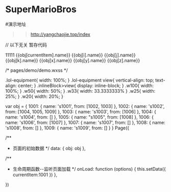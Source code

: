 # SuperMarioBros

#演示地址
>> http://yangchaojie.top/index

// 以下无关
暂存代码


<view>1</view><view>1</view><view>1</view><view>1</view><view>1</view>
<view class='lol-equipment'>
  <view class='w100'>{{obj[currentItem].name}}</view>
  <view wx:if="{{obj[currentItem].from.length>0}}" class="inlineBlock">
    <view wx:for="{{obj[currentItem].from}}" wx:for-item="i" wx:for-index="index_i" wx:key="index_i" class="{{obj[currentItem].from.length==2?'w50':''}} {{obj[currentItem].from.length==3?'w33.33':''}} {{obj[currentItem].from.length==4?'w25':''}} {{obj[currentItem].from.length==5?'w20':''}}">
      <view>{{obj[i].name}}</view>
      <view wx:if="{{obj[i].from.length>0}}"  class="inlineBlock">
        <view wx:for="{{obj[i].from}}" wx:for-item='j' wx:for-index="index_j" wx:key="index_j" class="{{obj[i].from.length==2?'w50':''}} {{obj[i].from.length==3?'w33.33':''}} {{obj[i].from.length==4?'w25':''}} {{obj[i].from.length==5?'w20':''}}">
          <view>{{obj[j].name}}</view>
          <view wx:if="{{obj[j].from.length>0}}"  class="inlineBlock">
            <view wx:for="{{obj[j].from}}" wx:for-item='k' wx:for-index="index_k" wx:key="index_k" class="{{obj[j].from.length==2?'w50':''}} {{obj[j].from.length==3?'w33.33':''}} {{obj[j].from.length==4?'w25':''}} {{obj[j].from.length==5?'w20':''}}">
              <view>{{obj[k].name}}</view>
              <view wx:if="{{obj[k].from.length>0}}"  class="inlineBlock">
                <view wx:for="{{obj[k].from}}" wx:for-item='x' wx:for-index="index_x" wx:key="index_x" class="{{obj[k].from.length==2?'w50':''}} {{obj[k].from.length==3?'w33.33':''}} {{obj[k].from.length==4?'w25':''}} {{obj[k].from.length==5?'w20':''}}">
                  <view>{{obj[x].name}}</view>
                  <view wx:if="{{obj[x].from.length>0}}"  class="inlineBlock">
                    <view wx:for="{{obj[x].from}}" wx:for-item='y' wx:for-index="index_y" wx:key="index_y" class="{{obj[x].from.length==2?'w50':''}} {{obj[x].from.length==3?'w33.33':''}} {{obj[x].from.length==4?'w25':''}} {{obj[x].from.length==5?'w20':''}}">
                      <view>{{obj[y].name}}</view>
                      <view wx:if="{{obj[y].from.length>0}}" class="inlineBlock">
                        <view wx:for="{{obj[y].from}}" wx:for-item="z" wx:for-index="index_z" wx:key="index_z" class="{{obj[y].from.length==2?'w50':''}} {{obj[y].from.length==3?'w33.33':''}} {{obj[y].from.length==4?'w25':''}} {{obj[y].from.length==5?'w20':''}}">
                          <view>{{obj[z].name}}</view>
                        </view>                        
                      </view>
                    </view>
                  </view>
                </view>
              </view>
            </view>
          </view>
        </view>
      </view>
    </view>
  </view>
</view>


/* pages/demo/demo.wxss */

.lol-equipment{
  width: 100%;
}
.lol-equipment view{
  vertical-align: top;
  text-align: center;
}
.inlineBlock>view{
  display: inline-block;
}
.w100{
  width: 100%;
}
.w50{
  width: 50%;
}
.w33{
  width: 33.3333333%
}
.w25{
  width: 25%;
}
.w20{
  width: 20%;
}



var obj = {
  1001: {
    name: 's1001',
    from: [1002, 1003]
  },
  1002: {
    name: 's1002',
    from: [1004, 1005, 1009]
  },
  1003: {
    name: 's1003',
    from: [1006]
  },
  1004: {
    name: 's1004',
    from: []
  },
  1005: {
    name: "s1005",
    from: [1008]
  },
  1006: {
    name: 's1006',
    from: [1007]
  },
  1007: {
    name: 's1007',
    from: []
  },
  1008: {
    name: 's1008',
    from: []
  },
  1009: {
    name: 's1009',
    from: []
  }
}
Page({

  /**
   * 页面的初始数据
   */
  data: {
    obj: obj
  },

  /**
   * 生命周期函数--监听页面加载
   */
  onLoad: function (options) {
    this.setData({
      currentItem:1001
    })
  },

  
})

